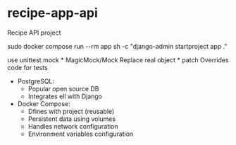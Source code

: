 # recipe-app-api
Recipe API project


sudo docker compose run --rm app sh -c "django-admin startproject app ."

use unittest.mock
    * MagicMock/Mock Replace real object
    * patch Overrides code for tests

* PostgreSQL:
    * Popular open source DB
    * Integrates ell with Django
* Docker Compose:
    * Dfines with project (reusable)
    * Persistent data using volumes
    * Handles network configuration
    * Environment variables configuration